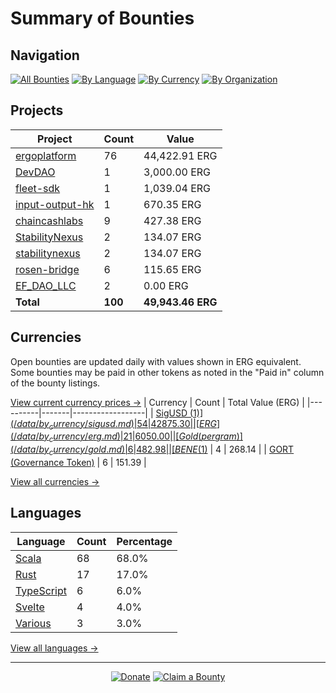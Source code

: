 <!-- GENERATED FILE - DO NOT EDIT DIRECTLY -->
<!-- Generated on: 2025-04-21 01:52:45 -->

# Summary of Bounties

## Navigation

[![All Bounties](https://img.shields.io/badge/All%20Bounties-100-blue)](/data/all.md) [![By Language](https://img.shields.io/badge/By%20Language-7-green)](/data/summary.md#languages) [![By Currency](https://img.shields.io/badge/By%20Currency-7-yellow)](/data/summary.md#currencies) [![By Organization](https://img.shields.io/badge/By%20Organization-9-orange)](/data/summary.md#projects)

## Projects

| Project | Count | Value |
|----------|-------|-------|
| [ergoplatform](/data/by_org/ergoplatform.md) | 76 | 44,422.91 ERG |
| [DevDAO](/data/by_org/devdao.md) | 1 | 3,000.00 ERG |
| [fleet-sdk](/data/by_org/fleet-sdk.md) | 1 | 1,039.04 ERG |
| [input-output-hk](/data/by_org/input-output-hk.md) | 1 | 670.35 ERG |
| [chaincashlabs](/data/by_org/chaincashlabs.md) | 9 | 427.38 ERG |
| [StabilityNexus](/data/by_org/stabilitynexus.md) | 2 | 134.07 ERG |
| [stabilitynexus](/data/by_org/stabilitynexus.md) | 2 | 134.07 ERG |
| [rosen-bridge](/data/by_org/rosen-bridge.md) | 6 | 115.65 ERG |
| [EF_DAO_LLC](/data/by_org/ef_dao_llc.md) | 2 | 0.00 ERG |
| **Total** | **100** | **49,943.46 ERG** |

## Currencies

Open bounties are updated daily with values shown in ERG equivalent. Some bounties may be paid in other tokens as noted in the "Paid in" column of the bounty listings.

[View current currency prices →](/data/currency_prices.md)
| Currency | Count | Total Value (ERG) |
|----------|-------|------------------|
| [SigUSD ($1)](/data/by_currency/sigusd.md) | 54 | 42875.30 |
| [ERG](/data/by_currency/erg.md) | 21 | 6050.00 |
| [Gold (per gram)](/data/by_currency/gold.md) | 6 | 482.98 |
| [BENE ($1)](/data/by_currency/bene.md) | 4 | 268.14 |
| [GORT (Governance Token)](/data/by_currency/gort.md) | 6 | 151.39 |

[View all currencies →](/data/by_currency/)

## Languages

| Language | Count | Percentage |
|----------|-------|------------|
| [Scala](/data/by_language/scala.md) | 68 | 68.0% |
| [Rust](/data/by_language/rust.md) | 17 | 17.0% |
| [TypeScript](/data/by_language/typescript.md) | 6 | 6.0% |
| [Svelte](/data/by_language/svelte.md) | 4 | 4.0% |
| [Various](/data/by_language/various.md) | 3 | 3.0% |

[View all languages →](/data/by_language/)



---

<div align="center">
  <p>
    <a href="../docs/donate.md"><img src="https://img.shields.io/badge/❤️%20Donate-F44336" alt="Donate"></a>
    <a href="../docs/bounty-submission-guide.md#reserving-a-bounty"><img src="https://img.shields.io/badge/🔒%20How%20To%20Claim-4CAF50" alt="Claim a Bounty"></a>
  </p>
</div>


<!-- END OF GENERATED CONTENT -->
